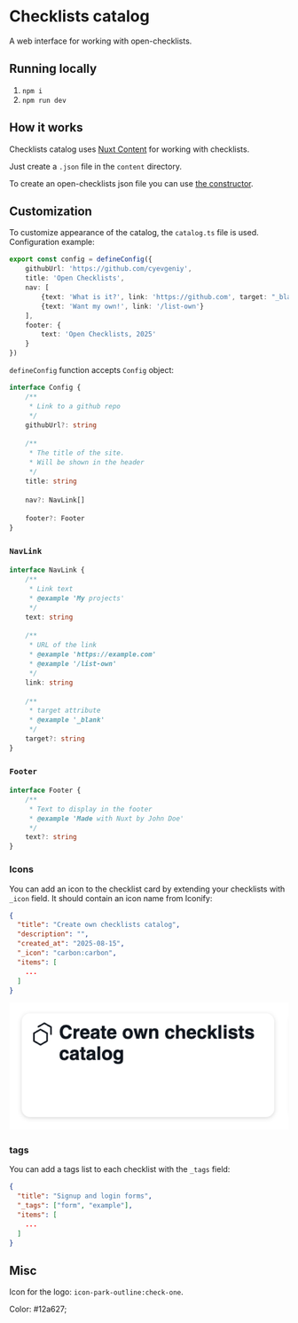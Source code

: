 # Checklists catalog

A web interface for working with open-checklists.

## Running locally

1. `npm i`
2. `npm run dev`

## How it works

Checklists catalog uses [Nuxt Content](https://content.nuxt.com/) for 
working with checklists.

Just create a `.json` file in the `content` directory.

To create an open-checklists json file you can use [the constructor](https://github.com/cyevgeniy/open-checklist-constructor).

## Customization

To customize appearance of the catalog, the `catalog.ts` file is used.
Configuration example:

```ts
export const config = defineConfig({
    githubUrl: 'https://github.com/cyevgeniy',
    title: 'Open Checklists',
    nav: [
        {text: 'What is it?', link: 'https://github.com', target: "_blank"},
        {text: 'Want my own!', link: '/list-own'}
    ],
    footer: {
        text: 'Open Checklists, 2025'
    }
})
```

`defineConfig` function accepts `Config` object:


```ts
interface Config {
    /**
     * Link to a github repo
     */
    githubUrl?: string

    /**
     * The title of the site.
     * Will be shown in the header
     */
    title: string

    nav?: NavLink[]

    footer?: Footer
}
```

### `NavLink`

```ts
interface NavLink {
    /**
     * Link text
     * @example 'My projects'
     */
    text: string

    /**
     * URL of the link
     * @example 'https://example.com'
     * @example '/list-own'
     */
    link: string

    /**
     * target attribute
     * @example '_blank'
     */
    target?: string
}
```

### `Footer`

```ts
interface Footer {
    /**
     * Text to display in the footer
     * @example 'Made with Nuxt by John Doe'
     */
    text?: string
}
```

### Icons

You can add an icon to the checklist card by extending your checklists with
`_icon` field. It should contain an icon name from Iconify: 

```json
{
  "title": "Create own checklists catalog",
  "description": "",
  "created_at": "2025-08-15",
  "_icon": "carbon:carbon",
  "items": [
    ...
  ]
}
```

![card with icon example](screenshots/card.png)

### tags

You can add a tags list to each checklist with the `_tags` field:

```json
{
  "title": "Signup and login forms",
  "_tags": ["form", "example"],
  "items": [
    ...
  ]
}
```

## Misc

Icon for the logo: `icon-park-outline:check-one`.

Color: #12a627;